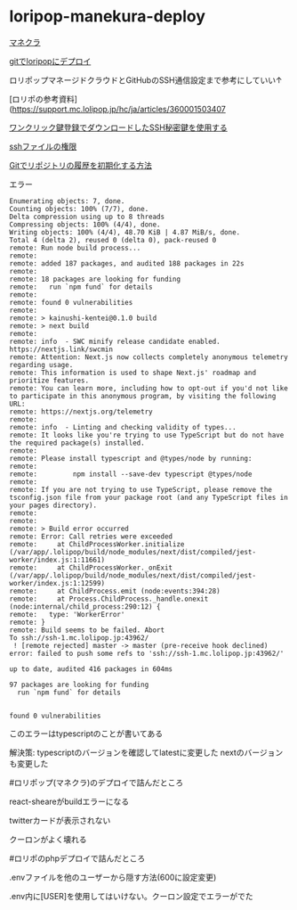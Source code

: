 # loripop-manekura-deploy

[マネクラ](https://mc.lolipop.jp/)

[gitでloripopにデプロイ](https://github.com/abe-masafumi/git-deploy-)

ロリポップマネージドクラウドとGitHubのSSH通信設定まで参考にしていい↑

[ロリポの参考資料](https://support.mc.lolipop.jp/hc/ja/articles/360001503407

[ワンクリック鍵登録でダウンロードしたSSH秘密鍵を使用する](https://support.mc.lolipop.jp/hc/ja/articles/360052370234-%E3%83%AF%E3%83%B3%E3%82%AF%E3%83%AA%E3%83%83%E3%82%AF%E9%8D%B5%E7%99%BB%E9%8C%B2%E3%81%A7%E3%83%80%E3%82%A6%E3%83%B3%E3%83%AD%E3%83%BC%E3%83%89%E3%81%97%E3%81%9FSSH%E7%A7%98%E5%AF%86%E9%8D%B5%E3%82%92%E4%BD%BF%E7%94%A8%E3%81%99%E3%82%8B)

[sshファイルの権限](https://qiita.com/yuki82511988/items/0369808ad6cc226d936e)

[Gitでリポジトリの履歴を初期化する方法](https://qumeru.com/magazine/526)



エラー
```bush
Enumerating objects: 7, done.
Counting objects: 100% (7/7), done.
Delta compression using up to 8 threads
Compressing objects: 100% (4/4), done.
Writing objects: 100% (4/4), 48.70 KiB | 4.87 MiB/s, done.
Total 4 (delta 2), reused 0 (delta 0), pack-reused 0
remote: Run node build process...
remote: 
remote: added 187 packages, and audited 188 packages in 22s
remote: 
remote: 18 packages are looking for funding
remote:   run `npm fund` for details
remote: 
remote: found 0 vulnerabilities
remote: 
remote: > kainushi-kentei@0.1.0 build
remote: > next build
remote: 
remote: info  - SWC minify release candidate enabled. https://nextjs.link/swcmin
remote: Attention: Next.js now collects completely anonymous telemetry regarding usage.
remote: This information is used to shape Next.js' roadmap and prioritize features.
remote: You can learn more, including how to opt-out if you'd not like to participate in this anonymous program, by visiting the following URL:
remote: https://nextjs.org/telemetry
remote: 
remote: info  - Linting and checking validity of types...
remote: It looks like you're trying to use TypeScript but do not have the required package(s) installed.
remote: 
remote: Please install typescript and @types/node by running:
remote: 
remote:         npm install --save-dev typescript @types/node
remote: 
remote: If you are not trying to use TypeScript, please remove the tsconfig.json file from your package root (and any TypeScript files in your pages directory).
remote: 
remote: 
remote: > Build error occurred
remote: Error: Call retries were exceeded
remote:     at ChildProcessWorker.initialize (/var/app/.lolipop/build/node_modules/next/dist/compiled/jest-worker/index.js:1:11661)
remote:     at ChildProcessWorker._onExit (/var/app/.lolipop/build/node_modules/next/dist/compiled/jest-worker/index.js:1:12599)
remote:     at ChildProcess.emit (node:events:394:28)
remote:     at Process.ChildProcess._handle.onexit (node:internal/child_process:290:12) {
remote:   type: 'WorkerError'
remote: }
remote: Build seems to be failed. Abort
To ssh://ssh-1.mc.lolipop.jp:43962/
 ! [remote rejected] master -> master (pre-receive hook declined)
error: failed to push some refs to 'ssh://ssh-1.mc.lolipop.jp:43962/'

up to date, audited 416 packages in 604ms

97 packages are looking for funding
  run `npm fund` for details


found 0 vulnerabilities
```

このエラーはtypescriptのことが書いてある

解決策:
typescriptのバージョンを確認してlatestに変更した
nextのバージョンも変更した

#ロリポップ(マネクラ)のデプロイで詰んだところ

react-sheareがbuildエラーになる

twitterカードが表示されない

クーロンがよく壊れる

#ロリポのphpデプロイで詰んだところ

.envファイルを他のユーザーから隠す方法(600に設定変更)

.env内に[USER]を使用してはいけない。クーロン設定でエラーがでた






